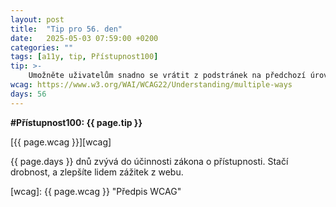 ```yaml
---
layout: post
title:  "Tip pro 56. den"
date:   2025-05-03 07:59:00 +0200
categories: ""
tags: [a11y, tip, Přístupnost100]
tip: >- 
    Umožněte uživatelům snadno se vrátit z podstránek na předchozí úroveň – např. tlačítkem „Zpět“ nebo odkazem „Nahoru“ – aby se neztratili v hierarchii stránek.
wcag: https://www.w3.org/WAI/WCAG22/Understanding/multiple-ways
days: 56
---
```

**#Přístupnost100: {{ page.tip }}**

[{{ page.wcag }}][wcag]

{{ page.days }} dnů zvývá do účinnosti zákona o přístupnosti. Stačí drobnost, a zlepšíte lidem zážitek z webu.

[wcag]: {{ page.wcag }} "Předpis WCAG"

